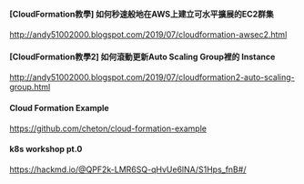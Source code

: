 #### [CloudFormation教學] 如何秒速般地在AWS上建立可水平擴展的EC2群集
http://andy51002000.blogspot.com/2019/07/cloudformation-awsec2.html

#### [CloudFormation教學2] 如何滾動更新Auto Scaling Group裡的 Instance
http://andy51002000.blogspot.com/2019/07/cloudformation2-auto-scaling-group.html

#### Cloud Formation Example
https://github.com/cheton/cloud-formation-example

#### k8s workshop pt.0
https://hackmd.io/@QPF2k-LMR6SQ-qHvUe6lNA/S1Hps_fnB#/
